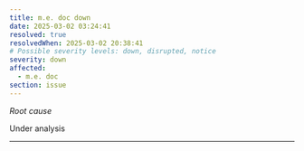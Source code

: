 ```yaml
---
title: m.e. doc down
date: 2025-03-02 03:24:41
resolved: true
resolvedWhen: 2025-03-02 20:38:41
# Possible severity levels: down, disrupted, notice
severity: down
affected:
  - m.e. doc
section: issue
---
```


*Root cause*

Under analysis

---


